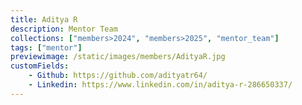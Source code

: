 ```yaml
---
title: Aditya R
description: Mentor Team
collections: ["members>2024", "members>2025", "mentor_team"]
tags: ["mentor"]
previewimage: /static/images/members/AdityaR.jpg 
customFields:
    - Github: https://github.com/adityatr64/
    - Linkedin: https://www.linkedin.com/in/aditya-r-286650337/
---
```

